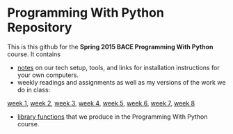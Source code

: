 # Programming With Python Repository

This is this github for the **Spring 2015 BACE Programming With Python** course. It contains
+ [notes]() on our tech setup, tools, and links for installation instructions for your own computers.
+ weekly readings and assignments as well as my versions of the work we do in class: 

[week 1](), [week 2](), [week 3](), [week 4](), [week 5](), [week 6](), [week 7](), [week 8]()



+ [library functions]() that we produce in the Programming With Python course. 


